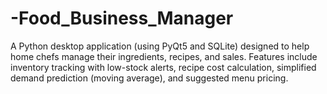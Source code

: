 # -Food_Business_Manager
A Python desktop application (using PyQt5 and SQLite) designed to help home chefs manage their ingredients, recipes, and sales. Features include inventory tracking with low-stock alerts, recipe cost calculation, simplified demand prediction (moving average), and suggested menu pricing.
